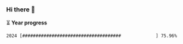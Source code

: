 ### Hi there :wave:

:hourglass_flowing_sand: **Year progress**

```txt
2024 [#####################################             ] 75.96%
```
